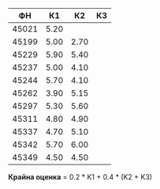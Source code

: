 | ФН | К1 | К2 | К3 |
|--|--|--|--|
| 45021 | 5.20 | | |
| 45199 | 5.00 | 2.70 | |
| 45229 | 5.90 | 5.40 | |
| 45237 | 5.00 | 4.10 | |
| 45244 | 5.70 | 4.10 | |
| 45262 | 3.90 | 5.15 | |
| 45297 | 5.30 | 5.60 | |
| 45311 | 4.80 | 4.90 | |
| 45337 | 4.70 | 5.10 | |
| 45342 | 5.70 | 6.00 | |
| 45349 | 4.50 | 4.50 | |

**Крайна оценка** = 0.2 * K1 + 0.4 * (K2 + K3)